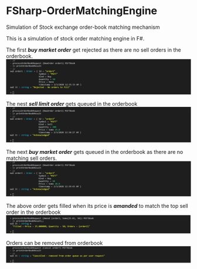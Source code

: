 # FSharp-OrderMatchingEngine
Simulation of Stock exchange order-book matching mechanism

This is a simulation of stock order matching engine in F#. 

The first **_buy market order_** get rejected as there are no sell orders in the orderbook.
![Image](images/first-order.png)

The nest **_sell limit order_** gets queued in the orderbook
![Image](images/second-order.png)

The next **_buy market order_** gets queued in the orderbook as there are no matching sell orders.
![Image](images/third-order.png)

The above order gets filled when its price is **_amanded_** to match the top sell order in the orderbook
![Image](images/fourth-amend-order.png)

Orders can be removed from orderbook
![Image](images/sixth-cancel-order.png)

